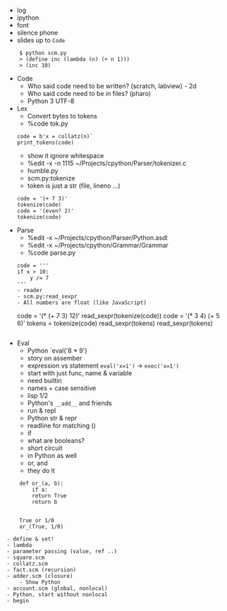 - log
- ipython
- font
- silence phone
- slides up to `Code`

~~~
    $ python scm.py
    > (define inc (lambda (n) (+ n 1)))
    > (inc 10)
~~~

- Code
    - Who said code need to be written? (scratch, labview) - 2d
    - Who said code need to be in files? (pharo)
    - Python 3 UTF-8
- Lex
    - Convert bytes to tokens
    - %code tok.py
    ~~~
    code = b'x = collatz(n)`
    print_tokens(code)
    ~~~
    - show it ignore whitespace
    - %edit -x -n 1115 ~/Projects/cpython/Parser/tokenizer.c
    - humble.py
    - scm.py:tokenize
	- token is just a str (file, lineno ...)
    ~~~
    code = '(+ 7 3)'
    tokenize(code)
    code = '(even? 2)'
    tokenize(code)
    ~~~
- Parse
    - %edit -x ~/Projects/cpython/Parser/Python.asdl
    - %edit -x ~/Projects/cpython/Grammar/Grammar
    - %code parse.py
    ~~~
    code = '''
    if x > 10:
        y /= 7
    '''
    - reader
    - scm.py:read_sexpr
    - All numbers are float (like JavaScript)
    ~~~
    code = '(* (+ 7 3) 12)'
    read_sexpr(tokenize(code))
    code = '(* 3 4) (+ 5 6)'
    tokens = tokenize(code)
    read_sexpr(tokens)
    read_sexpr(tokens)
    ~~~
- Eval
    - Python `eval('8 * 9')
    - story on assember
    - expression vs statement `eval('x=1')` → `exec('x=1')`
    - start with just func, name & variable
	- need builtin
	- names + case sensitive
	- lisp 1/2
    - Python's `__add__` and friends
    - run & repl
	- Python str & repr
	- readline for matching ()
    - if
	- what are booleans?
	- short circuit
	- in Python as well
    - or, and
	- they do it
~~~
	def or_(a, b):
	    if a:
		return True
	    return b


	True or 1/0
	or_(True, 1/0)
~~~
    - define & set!
    - lambda
	- parameter passing (value, ref ..)
	- square.scm
	- collatz.scm
	- fact.scm (recursion)
	- adder.scm (closure)
	    - Show Python
    - account.scm (global, nonlocal)
	- Python, start without nonlocal
    - begin
